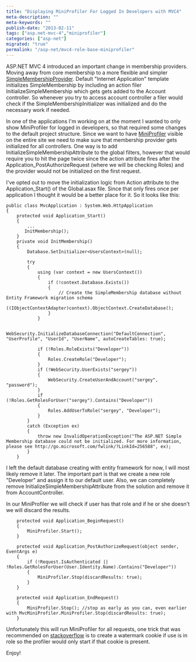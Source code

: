 ```yaml
---
title: "Displaying MiniProfiler For Logged In Developers with MVC4"
meta-description: ""
meta-keywords: ""
publish-date: "2013-02-11"
tags: ["asp.net-mvc-4","miniprofiler"]
categories: ["asp-net"]
migrated: "true"
permalink: "/asp-net/mvc4-role-base-miniprofiler"
---
```

ASP.NET MVC 4 introduced an important change in membership providers. Moving away from core membership to a more flexible and simpler [SimpleMembershipProvider][1]. 
Default "Internet Application" template initializes SimpleMembership by including an action filer InitializeSimpleMembership which gets gets added to the Account controller. So whenever you try to access account controller a filer would check if the SimpleMembershipInitializer was initialized and do the necessary work if needed.

In one of the applications I'm working on at the moment I wanted to only show MiniProfiler for logged in developers, so that required some changes to the default project structure. Since we want to have [MiniProfiler][2] visible on the entire site we need to make sure that membership provider gets initialized for all controllers. One way is to add InitializeSimpleMembershipAttribute to the global filters, however that would require you to hit the page twice since the action attribute fires after the Application_PostAuthorizeRequest (where we will be checking Roles) and the provider would not be initialized on the first request. 

I've opted out to move the initialization logic from Action attribute to the Application_Start() of the Global.asax file. Since that only fires once per application I thought it would be a better place for it. So it looks like this:

    public class MvcApplication : System.Web.HttpApplication
    {
        protected void Application_Start()
        {
            ...
           InitMembership();
        }
        private void InitMembership()
        {
            Database.SetInitializer<UsersContext>(null);

            try
            {
                using (var context = new UsersContext())
                {
                    if (!context.Database.Exists())
                    {
                        // Create the SimpleMembership database without Entity Framework migration schema
                        ((IObjectContextAdapter)context).ObjectContext.CreateDatabase();
                    }
                }

                WebSecurity.InitializeDatabaseConnection("DefaultConnection", "UserProfile", "UserId", "UserName", autoCreateTables: true);

                if (!Roles.RoleExists("Developer"))
                {
                    Roles.CreateRole("Developer");
                }
                if (!WebSecurity.UserExists("sergey"))
                {
                    WebSecurity.CreateUserAndAccount("sergey", "password");
                }
                if (!Roles.GetRolesForUser("sergey").Contains("Developer"))
                {
                    Roles.AddUserToRole("sergey", "Developer");
                }
            }
            catch (Exception ex)
            {
                throw new InvalidOperationException("The ASP.NET Simple Membership database could not be initialized. For more information, please see http://go.microsoft.com/fwlink/?LinkId=256588", ex);
            }
        }

I left the default database creating with entity framework for now, I will most likely remove it later. The important part is that we create a new role "Developer" and assign it to our default user. Also, we can completely remove InitializeSimpleMembershipAttribute from the solution and remove it from AccountController.

In our MiniProfiler we will check if user has that role and if he or she doesn't we will discard the results.

        protected void Application_BeginRequest()
        {
            MiniProfiler.Start();
        }

        protected void Application_PostAuthorizeRequest(object sender, EventArgs e)
        {
            if (!Request.IsAuthenticated || !Roles.GetRolesForUser(User.Identity.Name).Contains("Developer"))
            {
                MiniProfiler.Stop(discardResults: true);
            }
        }

        protected void Application_EndRequest()
        {
            MiniProfiler.Stop(); //stop as early as you can, even earlier with MvcMiniProfiler.MiniProfiler.Stop(discardResults: true);
        }

Unfortunately this will run MiniProfiler for all requests, one trick that was recommended on [stackoverflow][3] is to create a watermark cookie if use is in role so the profiler would only start if that cookie is present. 

Enjoy!


  [1]: http://weblogs.asp.net/jgalloway/archive/2012/08/29/simplemembership-membership-providers-universal-providers-and-the-new-asp-net-4-5-web-forms-and-asp-net-mvc-4-templates.aspx
  [2]: http://miniprofiler.com/
  [3]: http://stackoverflow.com/questions/6349280/how-to-properly-authenticate-mvc-mini-profiler-with-aspnetsqlmembershipprovider